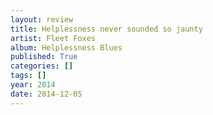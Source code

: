 ```yaml
---
layout: review
title: Helplessness never sounded so jaunty
artist: Fleet Foxes
album: Helplessness Blues
published: True
categories: []
tags: []
year: 2014
date: 2014-12-05
---
```





